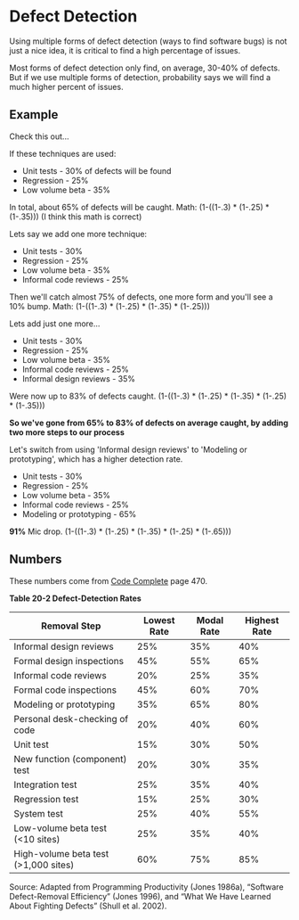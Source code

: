 # Defect Detection 

Using multiple forms of defect detection (ways to find software bugs) is not just a nice idea, it is critical to find a high percentage of issues.

Most forms of defect detection only find, on average, 30-40% of defects. But if we use multiple forms of detection, probability says we will find a much higher percent of issues.

## Example

Check this out...

If these techniques are used:
* Unit tests - 30% of defects will be found
* Regression - 25%
* Low volume beta - 35%

In total, about 65% of defects will be caught. Math: (1-((1-.3) * (1-.25) * (1-.35))) (I think this math is correct)

Lets say we add one more technique:
* Unit tests - 30%
* Regression - 25%
* Low volume beta - 35%
* Informal code reviews - 25%

Then we'll catch almost 75% of defects, one more form and you'll see a 10% bump. Math: (1-((1-.3) * (1-.25) * (1-.35) * (1-.25)))

Lets add just one more...

* Unit tests - 30%
* Regression - 25%
* Low volume beta - 35%
* Informal code reviews - 25%
* Informal design reviews - 35%

Were now up to 83% of defects caught. (1-((1-.3) * (1-.25) * (1-.35) * (1-.25) * (1-.35)))

**So we've gone from 65% to 83% of defects on average caught, by adding two more steps to our process**

Let's switch from using 'Informal design reviews' to 'Modeling or prototyping', which has a higher detection rate.

* Unit tests - 30%
* Regression - 25%
* Low volume beta - 35%
* Informal code reviews - 25%
* Modeling or prototyping - 65%

**91%** Mic drop. (1-((1-.3) * (1-.25) * (1-.35) * (1-.25) * (1-.65)))

## Numbers

These numbers come from [Code Complete](http://aroma.vn/web/wp-content/uploads/2016/11/code-complete-2nd-edition-v413hav.pdf) page 470.

**Table 20-2 Defect-Detection Rates**

| Removal Step                          | Lowest Rate | Modal Rate | Highest Rate |
|---------------------------------------|-------------|------------|--------------|
| Informal design reviews               | 25%         | 35%        | 40%          |
| Formal design inspections             | 45%         | 55%        | 65%          |
| Informal code reviews                 | 20%         | 25%        | 35%          |
| Formal code inspections               | 45%         | 60%        | 70%          |
| Modeling or prototyping               | 35%         | 65%        | 80%          |
| Personal desk-checking of code        | 20%         | 40%        | 60%          |
| Unit test                             | 15%         | 30%        | 50%          |
| New function (component) test         | 20%         | 30%        | 35%          |
| Integration test                      | 25%         | 35%        | 40%          |
| Regression test                       | 15%         | 25%        | 30%          |
| System test                           | 25%         | 40%        | 55%          |
| Low-volume beta test (<10 sites)      | 25%         | 35%        | 40%          |
| High-volume beta test (>1,000 sites)  | 60%         | 75%        | 85%          |

Source: Adapted from Programming Productivity (Jones 1986a), “Software Defect-Removal Efficiency”
(Jones 1996), and “What We Have Learned About Fighting Defects” (Shull et al. 2002).


